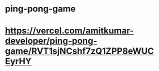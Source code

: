 # ping-pong-game

# https://vercel.com/amitkumar-developer/ping-pong-game/RVT1sjNCshf7zQ1ZPP8eWUCEyrHY

